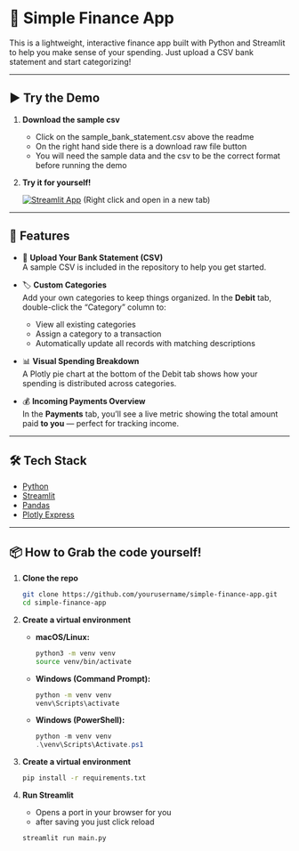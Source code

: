 # 💸 Simple Finance App

This is a lightweight, interactive finance app built with Python and Streamlit to help you make sense of your spending. Just upload a CSV bank statement and start categorizing!

---

## ▶️ Try the Demo

1. **Download the sample csv**

    - Click on the sample_bank_statement.csv above the readme
    - On the right hand side there is a download raw file button
    - You will need the sample data and the csv to be the correct format before running the demo

2. **Try it for yourself!**

    [![Streamlit App](https://img.shields.io/badge/Live%20Demo-Streamlit-orange)](https://josh-hall-finance-app-demo.streamlit.app/) (Right click and open in a new tab)

---

## 🚀 Features

-   📁 **Upload Your Bank Statement (CSV)**  
    A sample CSV is included in the repository to help you get started.

-   🏷️ **Custom Categories**  
    Add your own categories to keep things organized. In the **Debit** tab, double-click the “Category” column to:

    -   View all existing categories
    -   Assign a category to a transaction
    -   Automatically update all records with matching descriptions

-   📊 **Visual Spending Breakdown**  
    A Plotly pie chart at the bottom of the Debit tab shows how your spending is distributed across categories.

-   💰 **Incoming Payments Overview**  
    In the **Payments** tab, you’ll see a live metric showing the total amount paid **to you** — perfect for tracking income.

---

## 🛠️ Tech Stack

-   [Python](https://www.python.org/)
-   [Streamlit](https://streamlit.io/)
-   [Pandas](https://pandas.pydata.org/)
-   [Plotly Express](https://plotly.com/python/plotly-express/)

---

## 📦 How to Grab the code yourself!

1. **Clone the repo**

    ```bash
    git clone https://github.com/yourusername/simple-finance-app.git
    cd simple-finance-app
    ```

2. **Create a virtual environment**

    - **macOS/Linux:**

        ```bash
        python3 -m venv venv
        source venv/bin/activate
        ```

    - **Windows (Command Prompt):**

        ```cmd
        python -m venv venv
        venv\Scripts\activate
        ```

    - **Windows (PowerShell):**
        ```powershell
        python -m venv venv
        .\venv\Scripts\Activate.ps1
        ```

3. **Create a virtual environment**

    ```bash
    pip install -r requirements.txt
    ```

4. **Run Streamlit**

    - Opens a port in your browser for you
    - after saving you just click reload

    ```bash
    streamlit run main.py
    ```
